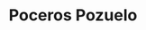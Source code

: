 ---
id: 'service-09'
title: 'Poceros Pozuelo'
title2: 'Desatascos en Pozuelo'
lugar: 'Pozuelo'
mediumImage: 'renovation-lg.webp'
largeImage: 'desatascospozuelo-md.webp'
metaContent: "✅Poceros en Pozuelo. 🔝 Empresa de desatascos en Pozuelo 24 horas. 📢 Desatrancos baratos con los mejores precios. ☎️​ 680 394 539"
detailBreadcrumbSubTitle: 'Single Service'
detailBreadcrumbDesc: 'Empresa de poceros en Pozuelo con los mejores precios'
detailSubTitle: 'Empresa de poceros en Pozuelo con los mejores precios. Llámanos y compruébalo'
parrafo: "Los mejores precios en desatascos en Pozuelo, mejoramos tu presupuesto. Llámanos y compruébalo."


descripcion: 'En Grupal llevamos más de 25 años trabajando el sector de la pocería. Durante todo este tiempo hemos conseguido diferenciarnos por ser líderes en nuestro sector, a base de ofrecer un trabajo eficiente a nuestros clientes y de lograr los mejores precios del mercado. Nuestros poceros en Pozuelo de Alarcón cuentan con la titulación necesaria para llevar a cabo la construcción de cualquier tipo de pozo, además de cuidar su mantenimiento y poder solventar cualquier avería de estos.'

descripcion1: "Somos expertos en tareas de saneamiento y, si hay algo que nos distingue, es que somos capaces de ofrecer un servicio personalizado. De esta forma, independientemente de cual sea el problema, adaptamos tanto la reparación de la avería como el presupuesto a nuestro cliente. "

detailDesc: 'Independientemente del problema que se trate, el resultado siempre es el mismo, satisfacción más que garantizada.'

descripcion2: "Si necesitas un pozo, nosotros te lo podemos construir. Si ya tienes uno, nosotros nos encargamos de que este se encuentre funcionando como el primer día. El buen mantenimiento de los pozos es necesario para evitar que este con el tiempo se obstruya o tenga problemas mayores. "

option1: "Gracias a los avances tecnológicos con los que contamos, podemos llevar a cabo estas tareas de forma sencilla. Olvídate de los antiguos trabajos de pocería en donde era necesario cavar una zanja para poder acceder al problema. Nuestros poceros cuentan con la herramienta más sofisticada que les permite solventar cualquier tipo de problema en cuestión de minutos."

option2: "Mantener un pozo en buen estado es una de las tareas más habituales de las que se tiene que hacer cargo un pocero. Gracias a nuestra maquinaria, podemos llevar a cabo la reparación de una tubería desde dentro de la misma, por lo que, si has tenido una avería importante, no te preocupes, nuestros poceros te darán la mejor solución sin tener que abrir en dos el suelo."

option3: "Los atascos y los atrancos suelen ser algunos de los problemas más habituales que presentan muchas tuberías y que más problemas causan a sus propietarios. Si necesitas de estos desatrancos en Pozuelo, nos personamos en donde lo necesites en cuestión de minutos y te solucionamos el problema."

option4: "Trabajamos con todo tipo de empresas y particulares, desde las obras más pequeñas hasta las más grandes."

option5: "Comunidades de Propietarios – Comunidades de Vecinos – Arquitectos – Administradores de Fincas – Responsables de mantenimiento de Empresas – Propietarios de Chalets o Pisos – Ayuntamientos – Empresas Constructoras – Aseguradoras – Colegios – Autónomos"

isFeatured: true
---